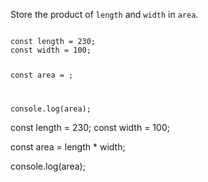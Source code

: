 Store the product of
`length` and `width` in `area`.

<codeblock language="javascript" type="exercise" testMode="fixedInput">
<code>
const length = 230;
const width = 100;

const area = ;

console.log(area);
</code>

<solution>
const length = 230;
const width = 100;

const area = length * width;

console.log(area);
</solution>
</codeblock>